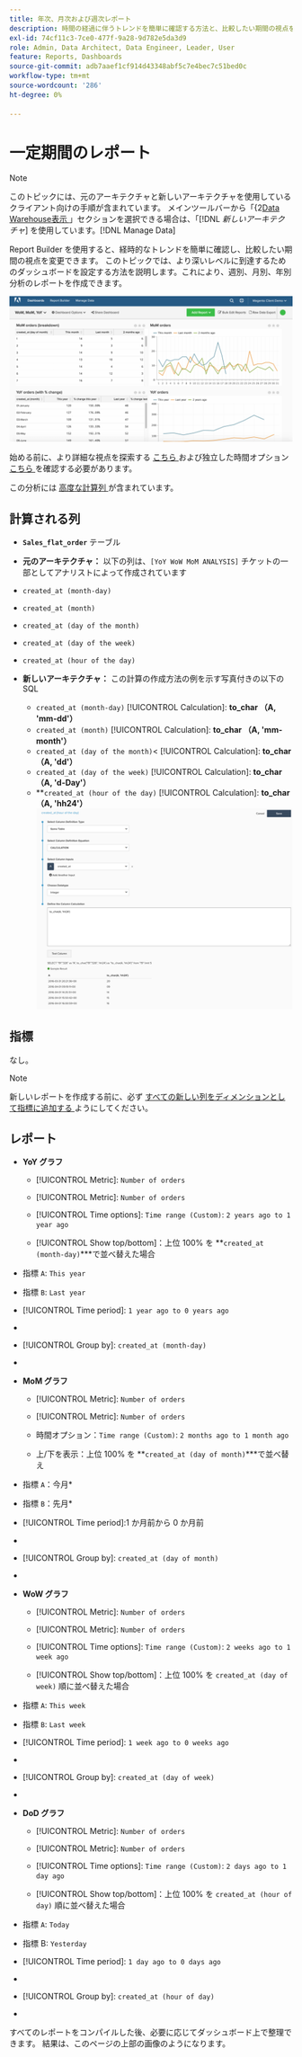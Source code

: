 ```yaml
---
title: 年次、月次および週次レポート
description: 時間の経過に伴うトレンドを簡単に確認する方法と、比較したい期間の視点を変更する方法を説明します。
exl-id: 74cf11c3-7ce0-477f-9a28-9d782e5da3d9
role: Admin, Data Architect, Data Engineer, Leader, User
feature: Reports, Dashboards
source-git-commit: adb7aaef1cf914d43348abf5c7e4bec7c51bed0c
workflow-type: tm+mt
source-wordcount: '286'
ht-degree: 0%

---
```


# 一定期間のレポート

>[!NOTE]
>
>このトピックには、元のアーキテクチャと新しいアーキテクチャを使用しているクライアント向けの手順が含まれています。 メインツールバーから「{2[Data Warehouse表示 ](../../administrator/account-management/new-architecture.md)」セクションを選択できる場合は、「[!DNL _新しいアーキテクチャ_] を使用しています。[!DNL Manage Data]

Report Builder を使用すると、経時的なトレンドを簡単に確認し、比較したい期間の視点を変更できます。 このトピックでは、より深いレベルに到達するためのダッシュボードを設定する方法を説明します。これにより、週別、月別、年別分析のレポートを作成できます。

![](../../assets/Wow__mom__yoy.png)

始める前に、より詳細な視点を探索する [ こちら ](../../tutorials/using-visual-report-builder.md) および独立した時間オプション [ こちら ](../../tutorials/time-options-visual-rpt-bldr.md) を確認する必要があります。

この分析には [ 高度な計算列 ](../data-warehouse-mgr/adv-calc-columns.md) が含まれています。

## 計算される列

* **`Sales_flat_order`** テーブル
* **元のアーキテクチャ：** 以下の列は、`[YoY WoW MoM ANALYSIS]` チケットの一部としてアナリストによって作成されています
* `created_at (month-day)`
* `created_at (month)`
* `created_at (day of the month)`
* `created_at (day of the week)`
* `created_at (hour of the day)`

* **新しいアーキテクチャ：** この計算の作成方法の例を示す写真付きの以下の SQL
   * `created_at (month-day)` [!UICONTROL Calculation]: **to_char （A, &#39;mm-dd&#39;）**
   * `created_at (month)` [!UICONTROL Calculation]: **to_char （A, &#39;mm-month&#39;）**
   * `created_at (day of the month)`&lt; [!UICONTROL Calculation]: **to_char （A, &#39;dd&#39;）**
   * `created_at (day of the week)` [!UICONTROL Calculation]: **to_char （A, &#39;d-Day&#39;）**
   * **`created_at (hour of the day)` [!UICONTROL Calculation]: **to_char （A, &#39;hh24&#39;）**
     ![](../../assets/new-arch-create-calc.png)

## 指標

なし。

>[!NOTE]
>
>新しいレポートを作成する前に、必ず [ すべての新しい列をディメンションとして指標に追加する ](../data-warehouse-mgr/manage-data-dimensions-metrics.md) ようにしてください。

## レポート

* **YoY グラフ**
   * [!UICONTROL Metric]: `Number of orders`

   * [!UICONTROL Metric]: `Number of orders`
   * [!UICONTROL Time options]: `Time range (Custom)`: `2 years ago to 1 year ago`

   * [!UICONTROL Show top/bottom]：上位 100% を **`created_at (month-day)`***で並べ替えた場合

* 指標 `A`: `This year`
* 指標 `B`: `Last year`
* [!UICONTROL Time period]: `1 year ago to 0 years ago`
* 
  [!UICONTROL Interval]: `None`
* [!UICONTROL Group by]: `created_at (month-day)`
* 
  [!UICONTROL Chart Type]: `Line`

* **MoM グラフ**
   * [!UICONTROL Metric]: `Number of orders`

   * [!UICONTROL Metric]: `Number of orders`
   * 時間オプション：`Time range (Custom)`: `2 months ago to 1 month ago`

   * 上/下を表示：上位 100% を **`created_at (day of month)`***で並べ替え

* 指標 `A`：今月*
* 指標 `B`：先月*
* [!UICONTROL Time period]:1 か月前から 0 か月前
* 
  [!UICONTROL Interval]: None
* [!UICONTROL Group by]: `created_at (day of month)`
* 
  [!UICONTROL Chart Type]: Line

* **WoW グラフ**
   * [!UICONTROL Metric]: `Number of orders`

   * [!UICONTROL Metric]: `Number of orders`
   * [!UICONTROL Time options]: `Time range (Custom)`: `2 weeks ago to 1 week ago`

   * [!UICONTROL Show top/bottom]：上位 100% を `created_at (day of week)` 順に並べ替えた場合

* 指標 `A`: `This week`
* 指標 `B`: `Last week`
* [!UICONTROL Time period]: `1 week ago to 0 weeks ago`
* 
  [!UICONTROL Interval]: `None`
* [!UICONTROL Group by]: `created_at (day of week)`
* 
  [!UICONTROL Chart Type]: `Line`

* **DoD グラフ**
   * [!UICONTROL Metric]: `Number of orders`

   * [!UICONTROL Metric]: `Number of orders`
   * [!UICONTROL Time options]: `Time range (Custom)`: `2 days ago to 1 day ago`

   * [!UICONTROL Show top/bottom]：上位 100% を `created_at (hour of day)` 順に並べ替えた場合

* 指標 `A`: `Today`
* 指標 B: `Yesterday`
* [!UICONTROL Time period]: `1 day ago to 0 days ago`
* 
  [!UICONTROL Interval]: `None`
* [!UICONTROL Group by]: `created_at (hour of day)`
* 
  [!UICONTROL Chart Type]: `Line`

すべてのレポートをコンパイルした後、必要に応じてダッシュボード上で整理できます。 結果は、このページの上部の画像のようになります。
